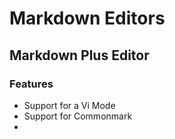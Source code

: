<!-- TITLE: Markdown -->
<!-- SUBTITLE: A quick summary of Markdown Editors-->

# Markdown Editors
## Markdown Plus Editor
### Features
- Support for a Vi Mode
- Support for Commonmark
- 